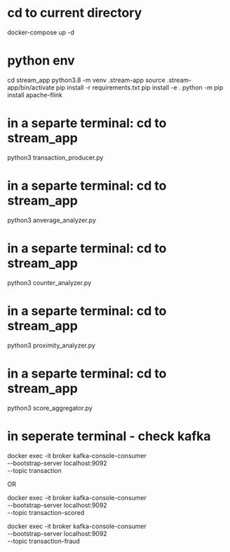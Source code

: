 
# cd to current directory 

docker-compose up -d 

# python env 
cd stream_app
python3.8 -m venv .stream-app
source .stream-app/bin/activate
pip install -r requirements.txt 
pip install -e .
python -m pip install apache-flink

# in a separte terminal: cd to stream_app
python3 transaction_producer.py

# in a separte terminal: cd to stream_app
python3 anverage_analyzer.py
# in a separte terminal: cd to stream_app
python3 counter_analyzer.py
# in a separte terminal: cd to stream_app
python3 proximity_analyzer.py
# in a separte terminal: cd to stream_app
python3 score_aggregator.py


# in seperate terminal - check kafka 

docker exec -it broker kafka-console-consumer  \
    --bootstrap-server localhost:9092 \
    --topic transaction

OR 

docker exec -it broker kafka-console-consumer  \
    --bootstrap-server localhost:9092 \
    --topic transaction-scored

docker exec -it broker kafka-console-consumer  \
    --bootstrap-server localhost:9092 \
    --topic transaction-fraud  